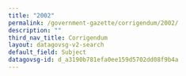 ```yaml
---
title: "2002"
permalink: /government-gazette/corrigendum/2002/
description: ""
third_nav_title: Corrigendum
layout: datagovsg-v2-search
default_field: Subject
datagovsg-id: d_a3190b781efa0ee159d5702dd08f9b4a
---
```

